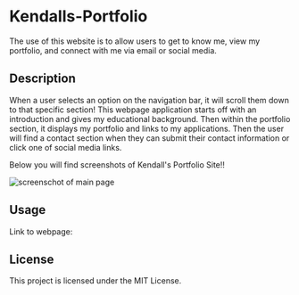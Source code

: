# Kendalls-Portfolio

The use of this website is to allow users to get to know me, view my portfolio, and connect with me via email or social media. 

## Description

When a user selects an option on the navigation bar, it will scroll them down to that specific section! This webpage application starts off with an introduction and gives my educational background. Then within the portfolio section, it displays my portfolio and links to my applications. Then the user will find a contact section when they can submit their contact information or click one of social media links. 



Below you will find screenshots of Kendall's Portfolio Site!!

![screenschot of main page](<assets/Images/Main Page.png>)

## Usage

Link to webpage: 





## License

This project is licensed under the MIT License.